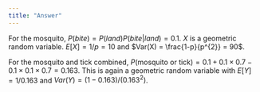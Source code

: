 ```yaml
---
title: "Answer"
---
```


For the mosquito, $P(bite) =  P(land)P(bite \vert land) = 0.1$. $X$ is a geometric random variable. $E[X] = 1/p = 10$ and $Var(X) = \frac{1-p}{p^{2}} = 90$.

For the mosquito and tick combined, $P($mosquito or tick$) = 0.1 + 0.1 \times 0.7 - 0.1 \times 0.1 \times 0.7 = 0.163$. This is again a geometric random variable with $E[Y] = 1/0.163$ and $Var(Y) = (1-0.163)/(0.163^{2})$.
